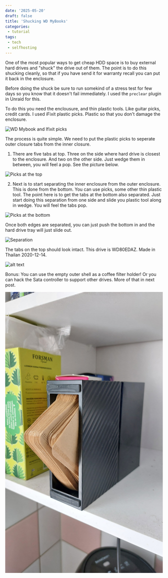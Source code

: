 ```yaml
---
date: '2025-05-20'
draft: false
title: 'Shucking WD MyBooks'
categories:
 - tutorial
tags: 
 - tech
 - selfhosting
---
```


One of the most popular ways to get cheap HDD space is to buy external hard drives and "shuck" the drive out of them. The point is to do this shucking cleanly, so that if you have send it for warranty recall you can put it back in the enclosure.

Before doing the shuck be sure to run somekind of a stress test for few days so you know that it doesn't fail immediately. I used the `preclear` plugin in Unraid for this. 

To do this you need the enclousure, and thin plastic tools. Like guitar picks, credit cards. I used iFixit plastic picks. Plastic so that you don't damage the enclosure.

![WD Mybook and Ifixit picks](../../../content/images/wdmybookshuck1.png)

The process is quite simple. We need to put the plastic picks to seperate outer closure tabs from the inner closure.

1. There are five tabs at top. Three on the side where hard drive is closest to the enclosure. And two on the other side. Just wedge them in between, you will feel a pop. See the picture below.

![Picks at the top](../../../content/images/wdmybookshuck2.png)

2. Next is to start separating the inner enclosure from the outer enclosure. This is done from the bottom. You can use picks, some other thin plastic tool. The point here is to get the tabs at the bottom also separated. Just start doing this separation from one side and slide you plastic tool along in wedge. You will feel the tabs pop.

![Picks at the bottom](../../../content/images/wdmybookshuck3.png)

Once both edges are separated, you can just push the bottom in and the hard drive tray will just slide out.

![Separation](../../../content/images/wdmybookshuck4.png)

The tabs on the top should look intact.
This drive is WD80EDAZ. Made in Thailan 2020-12-14.

![alt text](../../../content/images/wdmybookshuck5.png)

Bonus: You can use the empty outer shell as a coffee filter holder! Or you can hack the Sata controller to support other drives. More of that in next post.

![Mybook enclosure holding coffee filters](../../../content/images/mybookcoffeefilters.png)
